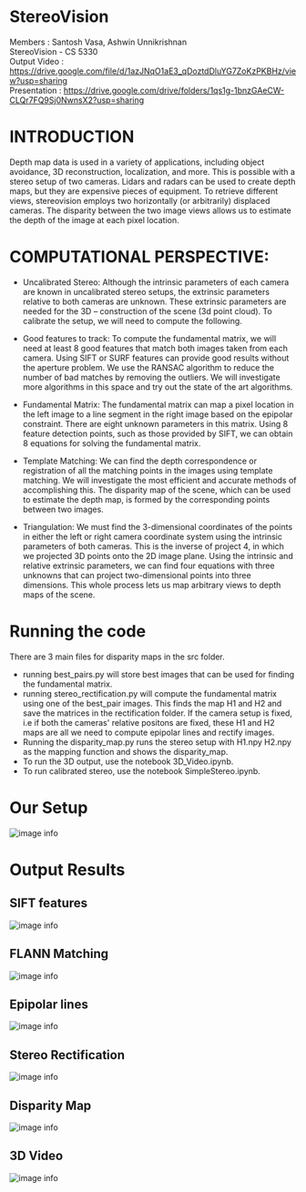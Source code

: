 # StereoVision
Members : Santosh Vasa, Ashwin Unnikrishnan <br>
StereoVision - CS 5330 <br>
Output Video : https://drive.google.com/file/d/1azJNqO1aE3_qDoztdDluYG7ZoKzPKBHz/view?usp=sharing <br>
Presentation : https://drive.google.com/drive/folders/1qs1g-1bnzGAeCW-CLQr7FQ9Sj0NwnsX2?usp=sharing <br>
# INTRODUCTION 
Depth map data is used in a variety of applications, including object avoidance, 3D reconstruction, localization, and more. 
This is possible with a stereo setup of two cameras. Lidars and radars can be used to create depth maps, but they are 
expensive pieces of equipment. To retrieve different views, stereovision employs two horizontally (or arbitrarily) displaced 
cameras. The disparity between the two image views allows us to estimate the depth of the image at each pixel location.
# COMPUTATIONAL PERSPECTIVE: 
- Uncalibrated Stereo: Although the intrinsic parameters of each camera are known in uncalibrated stereo setups, the 
extrinsic parameters relative to both cameras are unknown. These extrinsic parameters are needed for the 3D –
construction of the scene (3d point cloud). To calibrate the setup, we will need to compute the following.<br>

- Good features to track: To compute the fundamental matrix, we will need at least 8 good features that match both images 
taken from each camera. Using SIFT or SURF features can provide good results without the aperture problem. We use the 
RANSAC algorithm to reduce the number of bad matches by removing the outliers. We will investigate more algorithms 
in this space and try out the state of the art algorithms. <br>

- Fundamental Matrix: The fundamental matrix can map a pixel location in the left image to a line segment in the right 
image based on the epipolar constraint. There are eight unknown parameters in this matrix. Using 8 feature detection 
points, such as those provided by SIFT, we can obtain 8 equations for solving the fundamental matrix.<br>

- Template Matching: We can find the depth correspondence or registration of all the matching points in the images using 
template matching. We will investigate the most efficient and accurate methods of accomplishing this. The disparity map 
of the scene, which can be used to estimate the depth map, is formed by the corresponding points between two images.<br>

- Triangulation: We must find the 3-dimensional coordinates of the points in either the left or right camera coordinate 
system using the intrinsic parameters of both cameras. This is the inverse of project 4, in which we projected 3D points 
onto the 2D image plane. Using the intrinsic and relative extrinsic parameters, we can find four equations with three 
unknowns that can project two-dimensional points into three dimensions. This whole process lets us map arbitrary views 
to depth maps of the scene. <br>

# Running the code
There are 3 main files for disparity maps in the src folder. 
- running best_pairs.py will store 
best images that can be used for finding the fundamental matrix.
- running stereo_rectification.py will compute the fundamental 
matrix using one of the best_pair images. This finds the map
H1 and H2 and save the matrices in the rectification folder. 
If the camera setup is fixed, i.e if both the cameras' relative 
positons are fixed, these H1 and H2 maps are all we need to 
compute epipolar lines and rectify images.
- Running the disparity_map.py runs the stereo setup with H1.npy
H2.npy as the mapping function and shows the disparity_map.
- To run the 3D output, use the notebook 3D_Video.ipynb.
- To run calibrated stereo, use the notebook SimpleStereo.ipynb.
# Our Setup
![image info](./res/setup.jpeg)
# Output Results
## SIFT features
![image info](./res/SIFT.png)
## FLANN Matching
![image info](./res/FLANN.png)
## Epipolar lines
![image info](./res/Epipolar_lines.png)
## Stereo Rectification
![image info](./res/Stereo_rectification.png)
## Disparity Map
![image info](./res/disparity_output_gui.png)
## 3D Video
![image info](./res/3D_out.png)
 
